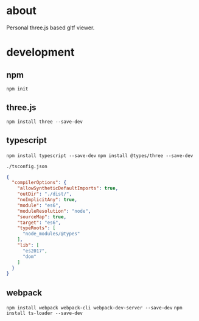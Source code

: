 # about

Personal three.js based gltf viewer.

# development

## npm

`npm init`

## three.js

`npm install three --save-dev`

## typescript

`npm install typescript --save-dev`
`npm install @types/three --save-dev`

`./tsconfig.json`

```json
{
  "compilerOptions": {
    "allowSyntheticDefaultImports": true,
    "outDir": "./dist/",
    "noImplicitAny": true,
    "module": "es6",
    "moduleResolution": "node",
    "sourceMap": true,
    "target": "es6",
    "typeRoots": [
      "node_modules/@types"
    ],
    "lib": [
      "es2017",
      "dom"
    ]
  }
}
```

## webpack

`npm install webpack webpack-cli webpack-dev-server --save-dev`
`npm install ts-loader --save-dev`
